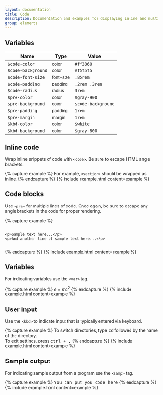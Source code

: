 ```yaml
---
layout: documentation
title: Code
description: Documentation and examples for displaying inline and multiline blocks of code with Cactu.
group: elements
---
```



## Variables

| Name  | Type  | Value |
| ----- | ----- | ----- |
| `$code-color`      | <small>color</small>     | <span class="small-box" style="background:#ff3860"></span> `#ff3860` |
| `$code-background` | <small>color</small>     | <span class="small-box" style="background:#f5f5f5"></span> `#f5f5f5`          |
| `$code-font-size`  | <small>font-size</small> | `.85rem`           |
| `$code-padding`    | <small>padding</small>   | `.2rem .3rem`      |
| `$code-radius`     | <small>radius</small>    | `3rem`      |
| `$pre-color`       | <small>color</small>     | <span class="small-box" style="background:#212529"></span> `$gray-900`        |
| `$pre-background`  | <small>color</small>     | <span class="small-box" style="background:#f5f5f5"></span> `$code-background` |
| `$pre-padding`     | <small>padding</small>   | `1rem`             |
| `$pre-margin`      | <small>margin</small>    | `1rem`             |
| `$kbd-color`       | <small>color</small>     | <span class="small-box" style="background:#fff"></span> `$white`              |
| `$kbd-background`  | <small>color</small>     | <span class="small-box" style="background:#343a40"></span> `$gray-800`        |


## Inline code

Wrap inline snippets of code with `<code>`. Be sure to escape HTML angle brackets.

{% capture example %}
For example, <code>&lt;section&gt;</code> should be wrapped as inline.
{% endcapture %}
{% include example.html content=example %}


## Code blocks

Use `<pre>` for multiple lines of code. Once again, be sure to escape any angle brackets in the code for proper rendering.

{% capture example %}
<pre>
  <code>
&lt;p&gt;Sample text here...&lt;/p&gt;
&lt;p&gt;And another line of sample text here...&lt;/p&gt;
  </code>
</pre>
{% endcapture %}
{% include example.html content=example %}


## Variables

For indicating variables use the `<var>` tag.

{% capture example %}
<var>e</var> = <var>m</var><var>c</var><sup>2</sup>
{% endcapture %}
{% include example.html content=example %}


## User input

Use the `<kbd>` to indicate input that is typically entered via keyboard.

{% capture example %}
To switch directories, type <kbd>cd</kbd> followed by the name of the directory.<br>
To edit settings, press <kbd><kbd>ctrl</kbd> + <kbd>,</kbd></kbd>
{% endcapture %}
{% include example.html content=example %}


## Sample output

For indicating sample output from a program use the `<samp>` tag.

{% capture example %}
<samp>You can put you code here</samp>
{% endcapture %}
{% include example.html content=example %}
